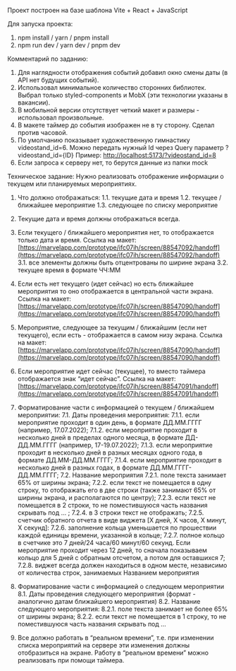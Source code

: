 Проект построен на базе шаблона Vite + React + JavaScript

Для запуска проекта:

1.  npm install / yarn / pnpm install
2.  npm run dev / yarn dev / pnpm dev

Комментарий по заданию:

1.  Для наглядности отображения событий добавил окно смены даты (в API нет будущих событий).
2.  Использовал минимальное количество сторонних библиотек. Выбрал только styled-components и MobX (эти технологии указаны в вакансии).
3.  В мобильной версии отсутствует четкий макет и размеры - использовал произвольные.
4.  В макете таймер до события изображен не в ту сторону. Сделал против часовой.
5.  По умолчанию показывает художественную гимнастику videostand_id=6. Можно передать нужный Id через Query параметр ?videostand_id={ID} Пример:  [http://localhost:5173/?videostand_id=8](http://localhost:5173/?videostand_id=8)
6.  Если запроса к серверу нет, то берутся данные из папки mock

Техническое задание: Нужно реализовать отображение информации о текущем или планируемых мероприятиях.

1.  Что должно отображаться: 
    1.1. текущие дата и время 
    1.2. текущее / ближайшее мероприятие 
    1.3. следующее по списку мероприятие
    
2.  Текущие дата и время должны отображаться всегда.
    
3.  Если текущего / ближайшего мероприятия нет, то отображается только дата и время. Ссылка на макет:  [https://marvelapp.com/prototype/ifc07ih/screen/88547092/handoff](https://marvelapp.com/prototype/ifc07ih/screen/88547092/handoff)
    3.1. все элементы должны быть отцентрованы по ширине экрана
    3.2. текущее время в формате ЧЧ:ММ

4.  Если есть нет текущего (идет сейчас) но есть ближайшее мероприятия то оно отображается в центральной части экрана. Ссылка на макет:  [https://marvelapp.com/prototype/ifc07ih/screen/88547090/handoff](https://marvelapp.com/prototype/ifc07ih/screen/88547090/handoff)
    
5.  Мероприятие, следующее за текущим / ближайшим (если нет текущего), если есть - отображается в самом низу экрана. Ссылка на макет:  [https://marvelapp.com/prototype/ifc07ih/screen/88547090/handoff](https://marvelapp.com/prototype/ifc07ih/screen/88547090/handoff)
    
6.  Если мероприятие идет сейчас (текущее), то вместо таймера отображается знак “идет сейчас”. Ссылка на макет:  [https://marvelapp.com/prototype/ifc07ih/screen/88547091/handoff](https://marvelapp.com/prototype/ifc07ih/screen/88547091/handoff)
    
7.  Форматирование части с информацией о текущем / ближайшем мероприятии: 
7.1. Даты проведения мероприятия: 
7.1.1. если мероприятие проходит в один день, в формате ДД.ММ.ГГГГ (например, 17.07.2022); 
7.1.2. если мероприятие проходит в несколько дней в пределах одного месяца, в формате ДД-ДД.ММ.ГГГГ (например, 17-19.07.2022); 
7.1.3. если мероприятие проходит в несколько дней в разных месяцах одного года, в формате ДД.ММ-ДД.ММ.ГГГГ; 
7.1.4. если мероприятие проходит в несколько дней в разных годах, в формате ДД.ММ.ГГГГ-ДД.ММ.ГГГГ; 
7.2. Название мероприятия 
7.2.1. поле текста занимает 65% от ширины экрана; 
7.2.2. если текст не помещается в одну строку, то отображать его в две строки (также занимают 65% от ширины экрана, и располагаются по центру); 
7.2.3. если текст не помещается в 2 строки, то не поместившуюся часть названия скрывать под ... ; 
7.2.4. в 3 строки текст не отображать; 
7.2.5. счетчик обратного отчета в виде виджета [Х дней, Х часов, Х минут, Х секунд]: 
7.2.6. заполнение кольца уменьшается по прошествии каждой единицы времени, указанной в кольце; 
7.2.7. полное кольцо в счетчике это 7 дней/24 часа/60 минут/60 секунд. Если мероприятие проходит через 12 дней, то сначала показываем кольцо для 5 дней с обратным отсчетом, а потом для оставшихся 7; 
7.2.8. виджет всегда должен находиться в одном месте, независимо от количества строк, занимаемых Названием мероприятия
    
8.  Форматирование части с информацией о следующем мероприятии 
8.1. Даты проведения следующего мероприятия (формат - аналогично датам ближайшего мероприятия) 
8.2. Название следующего мероприятия: 
8.2.1. поле текста занимает не более 65% от ширины экрана; 
8.2.2. если текст не помещается в 1 строку, то не поместившуюся часть названия скрывать под …
    
9.  Все должно работать в “реальном времени”, т.е. при изменении списка мероприятий на сервере эти изменения должны отобразиться на экране. Работу в “реальном времени” можно реализовать при помощи таймера.
